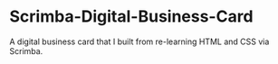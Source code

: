 # Scrimba-Digital-Business-Card
A digital business card that I built from re-learning HTML and CSS via Scrimba.

